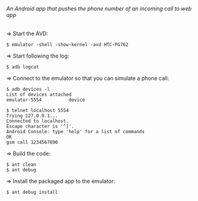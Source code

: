 ###### An Android app that pushes the phone number of an incoming call to web app ##########

=> Start the AVD:

```
$ emulator -shell -show-kernel -avd HTC-PG762
```

=> Start following the log:

```
$ adb logcat
```

=> Connect to the emulator so that you can simulate a phone call:

```
$ adb devices -l
List of devices attached 
emulator-5554          device

$ telnet localhost 5554
Trying 127.0.0.1...
Connected to localhost.
Escape character is '^]'.
Android Console: type 'help' for a list of commands
OK
gsm call 1234567890
```

=> Build the code:

```
$ ant clean
$ ant debug
```

=> Install the packaged app to the emulator:

```
$ ant debug install
```